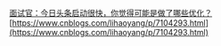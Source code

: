 [面试官：今日头条启动很快，你觉得可能是做了哪些优化？](https://juejin.im/post/5d95f4a4f265da5b8f10714b)<br>
[https://www.cnblogs.com/lihaoyang/p/7104293.html](https://www.cnblogs.com/lihaoyang/p/7104293.html)
